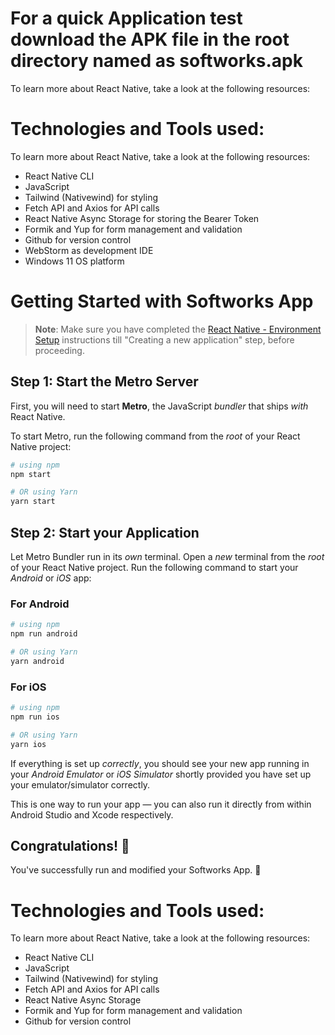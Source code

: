 # For a quick Application test download the APK file in the root directory named as softworks.apk

To learn more about React Native, take a look at the following resources:

# Technologies and Tools used:

To learn more about React Native, take a look at the following resources:

- React Native CLI
- JavaScript 
- Tailwind (Nativewind) for styling
- Fetch API and Axios for API calls
- React Native Async Storage for storing the Bearer Token
- Formik and Yup for form management and validation
- Github for version control
- WebStorm as development IDE
- Windows 11 OS platform

# Getting Started with Softworks App

>**Note**: Make sure you have completed the [React Native - Environment Setup](https://reactnative.dev/docs/environment-setup) instructions till "Creating a new application" step, before proceeding.

## Step 1: Start the Metro Server

First, you will need to start **Metro**, the JavaScript _bundler_ that ships _with_ React Native.

To start Metro, run the following command from the _root_ of your React Native project:

```bash
# using npm
npm start

# OR using Yarn
yarn start
```

## Step 2: Start your Application

Let Metro Bundler run in its _own_ terminal. Open a _new_ terminal from the _root_ of your React Native project. Run the following command to start your _Android_ or _iOS_ app:

### For Android

```bash
# using npm
npm run android

# OR using Yarn
yarn android
```

### For iOS

```bash
# using npm
npm run ios

# OR using Yarn
yarn ios
```

If everything is set up _correctly_, you should see your new app running in your _Android Emulator_ or _iOS Simulator_ shortly provided you have set up your emulator/simulator correctly.

This is one way to run your app — you can also run it directly from within Android Studio and Xcode respectively.



## Congratulations! :tada:

You've successfully run and modified your Softworks App. :partying_face:



# Technologies and Tools used:

To learn more about React Native, take a look at the following resources:

- React Native CLI
- JavaScript 
- Tailwind (Nativewind) for styling
- Fetch API and Axios for API calls
- React Native Async Storage
- Formik and Yup for form management and validation
- Github for version control

